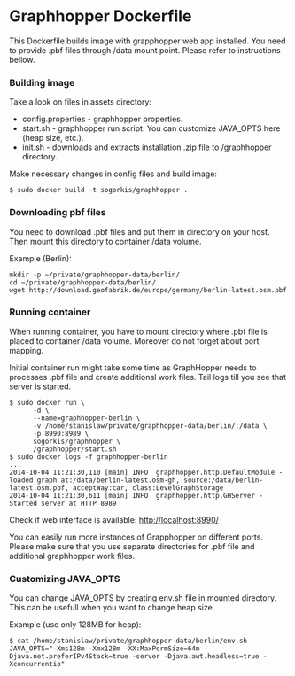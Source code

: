 # Graphhopper Dockerfile

This Dockerfile builds image with grapphopper web app installed. You need to provide .pbf files through /data mount point. Please refer to instructions bellow.

### Building image

Take a look on files in assets directory:
* config.properties - graphhopper properties.
* start.sh - graphhopper run script. You can customize JAVA\_OPTS here (heap size, etc.).
* init.sh -  downloads and extracts installation .zip file to /graphhopper directory.

Make necessary changes in config files and build image:

```
$ sudo docker build -t sogorkis/graphhopper .
```

### Downloading pbf files

You need to download .pbf files and put them in directory on your host. Then mount this directory to container /data volume.

Example (Berlin):

```
mkdir -p ~/private/graphhopper-data/berlin/
cd ~/private/graphhopper-data/berlin/
wget http://download.geofabrik.de/europe/germany/berlin-latest.osm.pbf
```

### Running container

When running container, you have to mount directory where .pbf file is placed to container /data volume. Moreover do not forget about port mapping.

Initial container run might take some time as GraphHopper needs to processes .pbf file and create additional work files. Tail logs till you see that server is started.


```
$ sudo docker run \
      -d \
      --name=graphhopper-berlin \
      -v /home/stanislaw/private/graphhopper-data/berlin/:/data \
      -p 8990:8989 \
      sogorkis/graphhopper \
      /graphhopper/start.sh
$ sudo docker logs -f graphhopper-berlin
...
2014-10-04 11:21:30,110 [main] INFO  graphhopper.http.DefaultModule - loaded graph at:/data/berlin-latest.osm-gh, source:/data/berlin-latest.osm.pbf, acceptWay:car, class:LevelGraphStorage
2014-10-04 11:21:30,611 [main] INFO  graphhopper.http.GHServer - Started server at HTTP 8989
```

Check if web interface is available: [http://localhost:8990/](http://localhost:8990/)

You can easily run more instances of Grapphopper on different ports. Please make sure that you use separate directories for .pbf file and additional graphhopper work files. 

### Customizing JAVA\_OPTS

You can change JAVA\_OPTS by creating env.sh file in mounted directory. This can be usefull when you want to change heap size.

Example (use only 128MB for heap):

```
$ cat /home/stanislaw/private/graphhopper-data/berlin/env.sh
JAVA_OPTS="-Xms128m -Xmx128m -XX:MaxPermSize=64m -Djava.net.preferIPv4Stack=true -server -Djava.awt.headless=true -Xconcurrentio"
```
